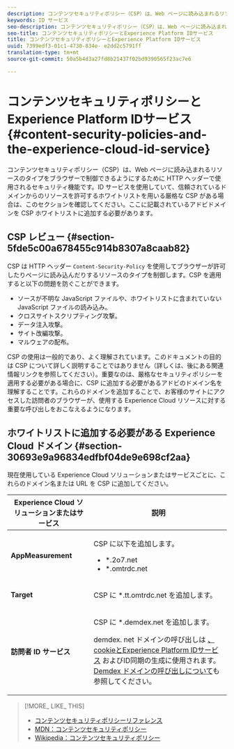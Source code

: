 ```yaml
---
description: コンテンツセキュリティポリシー（CSP）は、Web ページに読み込まれるリソースのタイプをブラウザーで制御できるようにするために HTTP ヘッダーで使用されるセキュリティ機能です。ID サービスを使用していて、信頼されているドメインからのリソースを許可するホワイトリストを用いる厳格な CSP がある場合は、このセクションを確認してください。ここに記載されているアドビドメインを CSP ホワイトリストに追加する必要があります。
keywords: ID サービス
seo-description: コンテンツセキュリティポリシー（CSP）は、Web ページに読み込まれるリソースのタイプをブラウザーで制御できるようにするために HTTP ヘッダーで使用されるセキュリティ機能です。ID サービスを使用していて、信頼されているドメインからのリソースを許可するホワイトリストを用いる厳格な CSP がある場合は、このセクションを確認してください。ここに記載されているアドビドメインを CSP ホワイトリストに追加する必要があります。
seo-title: コンテンツセキュリティポリシーとExperience Platform IDサービス
title: コンテンツセキュリティポリシーとExperience Platform IDサービス
uuid: 7399edf3-01c1-4730-834e- e2dd2c5791ff
translation-type: tm+mt
source-git-commit: 50a5b4d3a27fd8b21437f02bd9390565f23ac7e6

---
```



# コンテンツセキュリティポリシーとExperience Platform IDサービス {#content-security-policies-and-the-experience-cloud-id-service}

コンテンツセキュリティポリシー（CSP）は、Web ページに読み込まれるリソースのタイプをブラウザーで制御できるようにするために HTTP ヘッダーで使用されるセキュリティ機能です。ID サービスを使用していて、信頼されているドメインからのリソースを許可するホワイトリストを用いる厳格な CSP がある場合は、このセクションを確認してください。ここに記載されているアドビドメインを CSP ホワイトリストに追加する必要があります。

## CSP レビュー {#section-5fde5c00a678455c914b8307a8caab82}

CSP は HTTP ヘッダー `Content-Security-Policy` を使用してブラウザーが許可したりページに読み込んだりするリソースのタイプを制御します。CSP を適用すると以下の問題を防ぐことができます。

* ソースが不明な JavaScript ファイルや、ホワイトリストに含まれていない JavaScript ファイルの読み込み。
* クロスサイトスクリプティング攻撃。
* データ注入攻撃。
* サイト改編攻撃。
* マルウェアの配布。

CSP の使用は一般的であり、よく理解されています。このドキュメントの目的は CSP について詳しく説明することではありません（詳しくは、後にある関連情報リンクを参照してください）。重要なのは、厳格なセキュリティポリシーを適用する必要がある場合に、CSP に追加する必要があるアドビのドメイン名を理解することです。これらのドメインを追加することで、お客様のサイトにアクセスした訪問者のブラウザーが、使用する Experience Cloud リソースに対する重要な呼び出しをおこなえるようになります。

## ホワイトリストに追加する必要がある Experience Cloud ドメイン {#section-30693e9a96834edfbf04de9e698cf2aa}

現在使用している Experience Cloud ソリューションまたはサービスごとに、これらのドメイン名または URL を CSP に追加してください。

<table id="table_EC9FC999A62D4B7A830CE73B0AB9EF3C"> 
 <thead> 
  <tr> 
   <th colname="col1" class="entry"> Experience Cloud ソリューションまたはサービス </th> 
   <th colname="col2" class="entry"> 説明 </th> 
  </tr> 
 </thead>
 <tbody> 
  <tr> 
   <td colname="col1"> <p> <b>AppMeasurement</b> </p> </td> 
   <td colname="col2"> <p>CSP に以下を追加します。 </p> <p> 
     <ul id="ul_7522AE83A03A4115A84DF5B32D6DD79B"> 
      <li id="li_AB1EC161FB154BEDA1BEFE76C8A38A90"> <span class="codeph"> *.2o7.net</span> </li> 
      <li id="li_4B12A283716746949201528CD6AF529E"> <span class="codeph"> *.omtrdc.net</span> </li> 
     </ul> </p> </td> 
  </tr> 
  <tr> 
   <td colname="col1"> <p> <b>Target </b> </p> </td> 
   <td colname="col2"> <p>CSP に <span class="codeph">*.tt.omtrdc.net</span> を追加します。 </p> </td> 
  </tr> 
  <tr> 
   <td colname="col1"> <p> <b>訪問者 ID サービス</b> </p> </td> 
   <td colname="col2"> <p>CSP に <span class="codeph">*.demdex.net</span> を追加します。 </p> <p><span class="codeph"> demdex. net</span> ドメインの呼び出しは <a href="../introduction/cookies.md" format="dita" scope="local"> 、cookieとExperience Platform IDサービス</a> およびID同期の生成に使用されます。<a href="https://marketing.adobe.com/resources/help/en_US/aam/demdex-calls.html" format="https" scope="external">Demdex ドメインの呼び出しについて</a>も参照してください。 </p> </td> 
  </tr> 
 </tbody> 
</table>

>[!MORE_ LIKE_ THIS]
>
>* [コンテンツセキュリティポリシーリファレンス](https://content-security-policy.com/)
>* [MDN：コンテンツセキュリティポリシー](https://developer.mozilla.org/en-US/docs/Web/HTTP/CSP)
>* [Wikipedia：コンテンツセキュリティポリシー](https://en.wikipedia.org/wiki/Content_Security_Policy)

